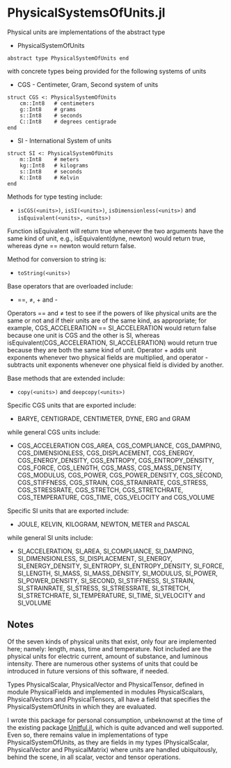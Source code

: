 # PhysicalSystemsOfUnits.jl

Physical units are implementations of the abstract type

  * PhysicalSystemOfUnits

```
abstract type PhysicalSystemOfUnits end
```

with concrete types being provided for the following systems of units

  * CGS - Centimeter, Gram, Second system of units

```
struct CGS <: PhysicalSystemOfUnits
    cm::Int8   # centimeters
    g::Int8    # grams
    s::Int8    # seconds
    C::Int8    # degrees centigrade
end
```

  * SI  - International System of units

```
struct SI <: PhysicalSystemOfUnits
    m::Int8    # meters
    kg::Int8   # kilograms
    s::Int8    # seconds
    K::Int8    # Kelvin
end
```

Methods for type testing include:

  * `isCGS(<units>)`, `isSI(<units>)`, `isDimensionless(<units>)` and `isEquivalent(<units>, <units>)`

Function isEquivalent will return true whenever the two arguments have the same kind of unit, e.g., isEquivalent(dyne, newton) would return true, whereas dyne == newton would return false.

Method for conversion to string is:

  * `toString(<units>)`

Base operators that are overloaded include:

  * ==, ≠, + and -

Operators == and ≠ test to see if the powers of like physical units are the same or not and if their units are of the same kind, as appropriate; for example, CGS_ACCELERATION == SI_ACCELERATION would return false because one unit is CGS and the other is SI, whereas isEquivalent(CGS_ACCELERATION, SI_ACCELERATION) would return true because they are both the same kind of unit. Operator + adds unit exponents whenever two physical fields are multiplied, and operator - subtracts unit exponents whenever one physical field is divided by another.

Base methods that are extended include:

  * `copy(<units>)` and `deepcopy(<units>)`

Specific CGS units that are exported include:

  * BARYE, CENTIGRADE, CENTIMETER, DYNE, ERG and GRAM

while general CGS units include:

  * CGS_ACCELERATION CGS_AREA, CGS_COMPLIANCE, CGS_DAMPING, CGS_DIMENSIONLESS, CGS_DISPLACEMENT, CGS_ENERGY, CGS_ENERGY_DENSITY, CGS_ENTROPY, CGS_ENTROPY_DENSITY, CGS_FORCE, CGS_LENGTH, CGS_MASS, CGS_MASS_DENSITY, CGS_MODULUS, CGS_POWER, CGS_POWER_DENSITY, CGS_SECOND, CGS_STIFFNESS, CGS_STRAIN, CGS_STRAINRATE, CGS_STRESS, CGS_STRESSRATE, CGS_STRETCH, CGS_STRETCHRATE, CGS_TEMPERATURE, CGS_TIME, CGS_VELOCITY and CGS_VOLUME

Specific SI units that are exported include:

  * JOULE, KELVIN, KILOGRAM, NEWTON, METER and PASCAL

while general SI units include:

  * SI_ACCELERATION, SI_AREA, SI_COMPLIANCE, SI_DAMPING, SI_DIMENSIONLESS, SI_DISPLACEMENT, SI_ENERGY, SI_ENERGY_DENSITY, SI_ENTROPY, SI_ENTROPY_DENSITY, SI_FORCE, SI_LENGTH, SI_MASS, SI_MASS_DENSITY, SI_MODULUS, SI_POWER, SI_POWER_DENSITY, SI_SECOND, SI_STIFFNESS, SI_STRAIN, SI_STRAINRATE, SI_STRESS, SI_STRESSRATE, SI_STRETCH, SI_STRETCHRATE, SI_TEMPERATURE, SI_TIME, SI_VELOCITY and SI_VOLUME

## Notes

Of the seven kinds of physical units that exist, only four are implemented here; namely: length, mass, time and temperature. Not included are the physical units for electric current, amount of substance, and luminous intensity. There are numerous other systems of units that could be introduced in future versions of this software, if needed.

Types PhysicalScalar, PhysicalVector and PhysicalTensor, defined in module PhysicalFields and implemented in modules PhysicalScalars, PhysicalVectors and PhysicalTensors, all have a field that specifies the PhysicalSystemOfUnits in which they are evaluated.

I wrote this package for personal consumption, unbeknownst at the time of the existing package [Unitful.jl](https://github.com/PainterQubits/Unitful.jl), which is quite advanced and well supported. Even so, there remains value in implementations of type PhysicalSystemOfUnits, as they are fields in my types \(PhysicalScalar, PhysicalVector and PhysicalMatrix\) where units are handled ubiquitously, behind the scene, in all scalar, vector and tensor operations.

